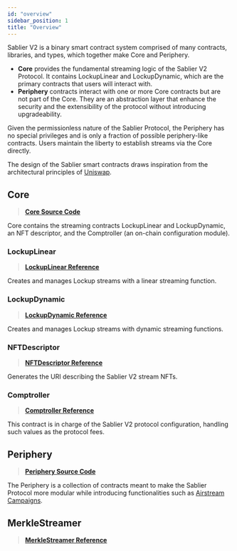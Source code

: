 ```yaml
---
id: "overview"
sidebar_position: 1
title: "Overview"
---
```


Sablier V2 is a binary smart contract system comprised of many contracts, libraries, and types, which together make Core
and Periphery.

- **Core** provides the fundamental streaming logic of the Sablier V2 Protocol. It contains LockupLinear and
  LockupDynamic, which are the primary contracts that users will interact with.
- **Periphery** contracts interact with one or more Core contracts but are not part of the Core. They are an abstraction
  layer that enhance the security and the extensibility of the protocol without introducing upgradeability.

Given the permissionless nature of the Sablier Protocol, the Periphery has no special privileges and is only a fraction
of possible periphery-like contracts. Users maintain the liberty to establish streams via the Core directly.

The design of the Sablier smart contracts draws inspiration from the architectural principles of
[Uniswap](https://docs.uniswap.org/).

## Core

> [**Core Source Code**](https://github.com/sablier-labs/v2-core/tree/release)

Core contains the streaming contracts LockupLinear and LockupDynamic, an NFT descriptor, and the Comptroller (an
on-chain configuration module).

### LockupLinear

> [**LockupLinear Reference**](./core/contract.SablierV2LockupLinear)

Creates and manages Lockup streams with a linear streaming function.

### LockupDynamic

> [**LockupDynamic Reference**](./core/contract.SablierV2LockupDynamic)

Creates and manages Lockup streams with dynamic streaming functions.

### NFTDescriptor

> [**NFTDescriptor Reference**](./core/contract.SablierV2NFTDescriptor)

Generates the URI describing the Sablier V2 stream NFTs.

### Comptroller

> [**Comptroller Reference**](./core/contract.SablierV2Comptroller)

This contract is in charge of the Sablier V2 protocol configuration, handling such values as the protocol fees.

## Periphery

> [**Periphery Source Code**](https://github.com/sablier-labs/v2-periphery/tree/release)

The Periphery is a collection of contracts meant to make the Sablier Protocol more modular while introducing
functionalities such as [Airstream Campaigns](/concepts/protocol/airstreams).

## MerkleStreamer

> [**MerkleStreamer Reference**](./periphery/contract.SablierV2MerkleStreamerLL)
